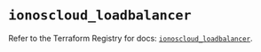 # `ionoscloud_loadbalancer`

Refer to the Terraform Registry for docs: [`ionoscloud_loadbalancer`](https://registry.terraform.io/providers/ionos-cloud/ionoscloud/6.5.8/docs/resources/loadbalancer).
